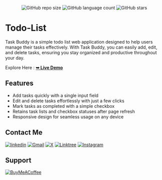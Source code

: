 <div align="center">
  
  ![GitHub repo size](https://img.shields.io/github/repo-size/divyanshdj/Todo-List)
  ![GitHub language count](https://img.shields.io/github/languages/count/divyanshdj/Todo-List)
  ![GitHub stars](https://img.shields.io/github/stars/divyanshdj/Todo-List?style=social)

</div>
<div align="left">

  # Todo-List

  Task Buddy is a simple todo list web application designed to help users manage their tasks effectively. With Task Buddy, you can easily add, edit, and delete tasks, ensuring you stay organized and productive throughout your day.

  Explore Here :   <a href="https://todo-work-list.netlify.app/" target="_blank"><strong>➥ Live Demo</strong></a>

## Features

- Add tasks quickly with a single input field
- Edit and delete tasks effortlessly with just a few clicks
- Mark tasks as completed with a simple checkbox
- Retains task lists and checkbox statuses after page refresh
- Responsive design for seamless usage on any device

</div>

<div align="left">

## Contact Me
  
  [![linkedin](https://img.shields.io/badge/linkedin-0A66C2?style=for-the-badge&logo=linkedin&logoColor=white)](https://www.linkedin.com/in/divyansh-jain-29712726b)
  [![Gmail](https://img.shields.io/badge/Gmail-D14836?style=for-the-badge&logo=gmail&logoColor=white)](mailto:divyanshjain749@gmail.com)
  [![X](https://img.shields.io/badge/X-%23000000.svg?style=for-the-badge&logo=X&logoColor=white)](https://twitter.com/divyansh_dj3)
  [![Linktree](https://img.shields.io/badge/linktree-1de9b6?style=for-the-badge&logo=linktree&logoColor=white)](https://linktr.ee/divyanshdj)
  [![Instagram](https://img.shields.io/badge/Instagram-%23E4405F.svg?style=for-the-badge&logo=Instagram&logoColor=white)](https://www.instagram.com/mr_divyansh_dj/)
  
</div>

## Support

[![BuyMeACoffee](https://img.shields.io/badge/Buy%20Me%20a%20Coffee-ffdd00?style=for-the-badge&logo=buy-me-a-coffee&logoColor=black)](https://buymeacoffee.com/djboss88347) 
